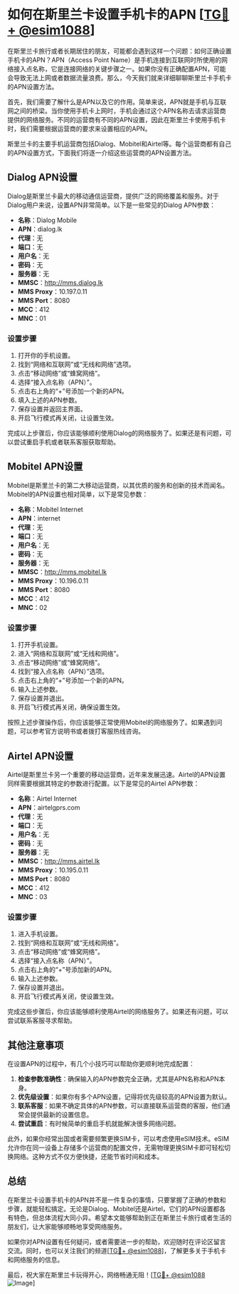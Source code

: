 # 如何在斯里兰卡设置手机卡的APN [[TG💪+ @esim1088](https://t.me/s/esim1088)]

在斯里兰卡旅行或者长期居住的朋友，可能都会遇到这样一个问题：如何正确设置手机卡的APN？APN（Access Point Name）是手机连接到互联网时所使用的网络接入点名称，它是连接网络的关键步骤之一。如果你没有正确配置APN，可能会导致无法上网或者数据流量浪费。那么，今天我们就来详细聊聊斯里兰卡手机卡的APN设置方法。

首先，我们需要了解什么是APN以及它的作用。简单来说，APN就是手机与互联网之间的桥梁。当你使用手机卡上网时，手机会通过这个APN名称去请求运营商提供的网络服务。不同的运营商有不同的APN设置，因此在斯里兰卡使用手机卡时，我们需要根据运营商的要求来设置相应的APN。

斯里兰卡的主要手机运营商包括Dialog、Mobitel和Airtel等。每个运营商都有自己的APN设置方式，下面我们将逐一介绍这些运营商的APN设置方法。

## Dialog APN设置

Dialog是斯里兰卡最大的移动通信运营商，提供广泛的网络覆盖和服务。对于Dialog用户来说，设置APN非常简单。以下是一些常见的Dialog APN参数：

- **名称**：Dialog Mobile
- **APN**：dialog.lk
- **代理**：无
- **端口**：无
- **用户名**：无
- **密码**：无
- **服务器**：无
- **MMSC**：http://mms.dialog.lk
- **MMS Proxy**：10.197.0.11
- **MMS Port**：8080
- **MCC**：412
- **MNC**：01

### 设置步骤

1. 打开你的手机设置。
2. 找到“网络和互联网”或“无线和网络”选项。
3. 点击“移动网络”或“蜂窝网络”。
4. 选择“接入点名称（APN）”。
5. 点击右上角的“+”号添加一个新的APN。
6. 填入上述的APN参数。
7. 保存设置并返回主界面。
8. 开启飞行模式再关闭，让设置生效。

完成以上步骤后，你应该能够顺利使用Dialog的网络服务了。如果还是有问题，可以尝试重启手机或者联系客服获取帮助。

## Mobitel APN设置

Mobitel是斯里兰卡的第二大移动运营商，以其优质的服务和创新的技术而闻名。Mobitel的APN设置也相对简单，以下是常见参数：

- **名称**：Mobitel Internet
- **APN**：internet
- **代理**：无
- **端口**：无
- **用户名**：无
- **密码**：无
- **服务器**：无
- **MMSC**：http://mms.mobitel.lk
- **MMS Proxy**：10.196.0.11
- **MMS Port**：8080
- **MCC**：412
- **MNC**：02

### 设置步骤

1. 打开手机设置。
2. 进入“网络和互联网”或“无线和网络”。
3. 点击“移动网络”或“蜂窝网络”。
4. 找到“接入点名称（APN）”选项。
5. 点击右上角的“+”号添加一个新的APN。
6. 输入上述参数。
7. 保存设置并退出。
8. 开启飞行模式再关闭，确保设置生效。

按照上述步骤操作后，你应该能够正常使用Mobitel的网络服务了。如果遇到问题，可以参考官方说明书或者拨打客服热线咨询。

## Airtel APN设置

Airtel是斯里兰卡另一个重要的移动运营商，近年来发展迅速。Airtel的APN设置同样需要根据其特定的参数进行配置。以下是常见的Airtel APN参数：

- **名称**：Airtel Internet
- **APN**：airtelgprs.com
- **代理**：无
- **端口**：无
- **用户名**：无
- **密码**：无
- **服务器**：无
- **MMSC**：http://mms.airtel.lk
- **MMS Proxy**：10.195.0.11
- **MMS Port**：8080
- **MCC**：412
- **MNC**：03

### 设置步骤

1. 进入手机设置。
2. 找到“网络和互联网”或“无线和网络”。
3. 点击“移动网络”或“蜂窝网络”。
4. 选择“接入点名称（APN）”。
5. 点击右上角的“+”号添加新的APN。
6. 输入上述参数。
7. 保存设置并退出。
8. 开启飞行模式再关闭，使设置生效。

完成这些步骤后，你应该能够顺利使用Airtel的网络服务了。如果还有问题，可以尝试联系客服寻求帮助。

## 其他注意事项

在设置APN的过程中，有几个小技巧可以帮助你更顺利地完成配置：

1. **检查参数准确性**：确保输入的APN参数完全正确，尤其是APN名称和APN本身。
2. **优先级设置**：如果你有多个APN设置，记得将优先级较高的APN设置为默认。
3. **联系客服**：如果不确定具体的APN参数，可以直接联系运营商的客服，他们通常会提供最新的设置信息。
4. **尝试重启**：有时候简单的重启手机就能解决很多网络问题。

此外，如果你经常出国或者需要频繁更换SIM卡，可以考虑使用eSIM技术。eSIM允许你在同一设备上存储多个运营商的配置文件，无需物理更换SIM卡即可轻松切换网络。这种方式不仅方便快捷，还能节省时间和成本。

## 总结

在斯里兰卡设置手机卡的APN并不是一件复杂的事情，只要掌握了正确的参数和步骤，就能轻松搞定。无论是Dialog、Mobitel还是Airtel，它们的APN设置都各有特色，但总体流程大同小异。希望本文能够帮助到正在斯里兰卡旅行或者生活的朋友们，让大家能够顺畅地享受网络服务。

如果你对APN设置有任何疑问，或者需要进一步的帮助，欢迎随时在评论区留言交流。同时，也可以关注我们的频道[[TG💪+ @esim1088](https://t.me/s/esim1088)]，了解更多关于手机卡和网络服务的信息。

最后，祝大家在斯里兰卡玩得开心，网络畅通无阻！[[TG💪+ @esim1088](https://t.me/s/esim1088) ![Image](https://i.postimg.cc/4NQfJmqS/Snipaste-2025-05-13-00-14-12.png)]